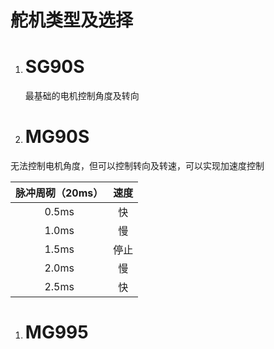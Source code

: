 # 舵机类型及选择

1. #  **SG90S**

   最基础的电机控制角度及转向

2. # MG90S

无法控制电机角度，但可以控制转向及转速，可以实现加速度控制



| 脉冲周砌（20ms） | 速度 |
| :--------------: | :--: |
|      0.5ms       |  快  |
|      1.0ms       |  慢  |
|      1.5ms       | 停止 |
|      2.0ms       |  慢  |
|      2.5ms       |  快  |

1. # MG995